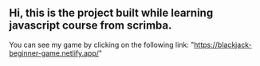 ## Hi, this is the project built while learning javascript course from scrimba.
You can see my game by clicking on the following link: "https://blackjack-beginner-game.netlify.app/"

